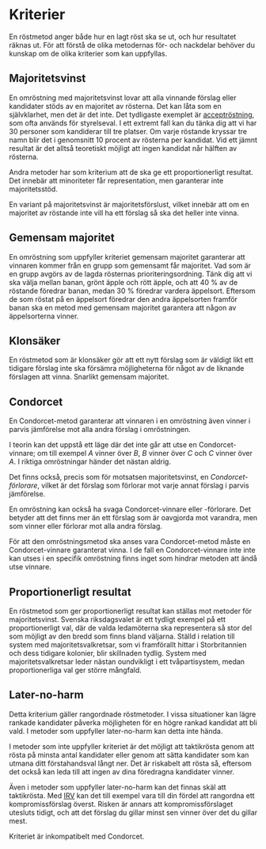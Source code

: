 # Kriterier

En röstmetod anger både hur en lagt röst ska se ut, och hur resultatet räknas ut. För att förstå de olika metodernas för- och nackdelar behöver du kunskap om de olika kriterier som kan uppfyllas.

## Majoritetsvinst

En omröstning med majoritetsvinst lovar att alla vinnande förslag eller kandidater stöds av en majoritet av rösterna. Det kan låta som en självklarhet, men det är det inte. Det tydligaste exemplet är [acceptröstning](omrostningsmetoder.md#dutt-acceptröstning), som ofta används för styrelseval. I ett extremt fall kan du tänka dig att vi har 30 personer som kandiderar till tre platser. Om varje röstande kryssar tre namn blir det i genomsnitt 10 procent av rösterna per kandidat. Vid ett jämnt resultat är det alltså teoretiskt möjligt att ingen kandidat når hälften av rösterna.

Andra metoder har som kriterium att de ska ge ett proportionerligt resultat. Det innebär att minoriteter får representation, men garanterar inte majoritetsstöd.

En variant på majoritetsvinst är majoritetsförslust, vilket innebär att om en majoritet av röstande inte vill ha ett förslag så ska det heller inte vinna.

## Gemensam majoritet

En omröstning som uppfyller kriteriet gemensam majoritet garanterar att vinnaren kommer från en grupp som gemensamt får majoritet. Vad som är en grupp avgörs av de lagda rösternas prioriteringsordning. Tänk dig att vi ska välja mellan banan, grönt äpple och rött äpple, och att 40 % av de röstande föredrar banan, medan 30 % föredrar vardera äppelsort. Eftersom de som röstat på en äppelsort föredrar den andra äppelsorten framför banan ska en metod med gemensam majoritet garantera att någon av äppelsorterna vinner.

## Klonsäker

En röstmetod som är klonsäker gör att ett nytt förslag som är väldigt likt ett tidigare förslag inte ska försämra möjligheterna för något av de liknande förslagen att vinna. Snarlikt gemensam majoritet.

## Condorcet

En Condorcet-metod garanterar att vinnaren i en omröstning även vinner i parvis jämförelse mot alla andra förslag i omröstningen.

I teorin kan det uppstå ett läge där det inte går att utse en Condorcet-vinnare; om till exempel *A* vinner över *B*, *B* vinner över *C* och *C* vinner över *A*. I riktiga omröstningar händer det nästan aldrig.

Det finns också, precis som för motsatsen majoritetsvinst, en *Condorcet-förlorare*, vilket är det förslag som förlorar mot varje annat förslag i parvis jämförelse.

En omröstning kan också ha svaga Condorcet-vinnare eller -förlorare. Det betyder att det finns mer än ett förslag som är oavgjorda mot varandra, men som vinner eller förlorar mot alla andra förslag.

För att den omröstningsmetod ska anses vara Condorcet-metod måste en Condorcet-vinnare garanterat vinna. I de fall en Condorcet-vinnare inte inte kan utses i en specifik omröstning finns inget som hindrar metoden att ändå utse vinnare.

## Proportionerligt resultat

En röstmetod som ger proportionerligt resultat kan ställas mot metoder för majoritetsvinst. Svenska riksdagsvalet är ett tydligt exempel på ett proportionerligt val, där de valda ledamöterna ska representera så stor del som möjligt av den bredd som finns bland väljarna. Ställd i relation till system med majoritetsvalkretsar, som vi framförallt hittar i Storbritannien och dess tidigare kolonier, blir skillnaden tydlig. System med majoritetsvalkretsar leder nästan oundvikligt i ett tvåpartisystem, medan proportionerliga val ger större mångfald.

## Later-no-harm

Detta kriterium gäller rangordnade röstmetoder. I vissa situationer kan lägre rankade kandidater påverka möjligheten för en högre rankad kandidat att bli vald. I metoder som uppfyller later-no-harm kan detta inte hända.

I metoder som inte uppfyller kriteriet är det möjligt att taktikrösta genom att rösta på minsta antal kandidater eller genom att sätta kandidater som kan utmana ditt förstahandsval långt ner. Det är riskabelt att rösta så, eftersom det också kan leda till att ingen av dina föredragna kandidater vinner.

Även i metoder som uppfyller later-no-harm kan det finnas skäl att taktikrösta. Med [IRV](omrostningsmetoder.md#irv) kan det till exempel vara till din fördel att rangordna ett kompromissförslag överst. Risken är annars att kompromissförslaget utesluts tidigt, och att det förslag du gillar minst sen vinner över det du gillar mest.

Kriteriet är inkompatibelt med Condorcet.
